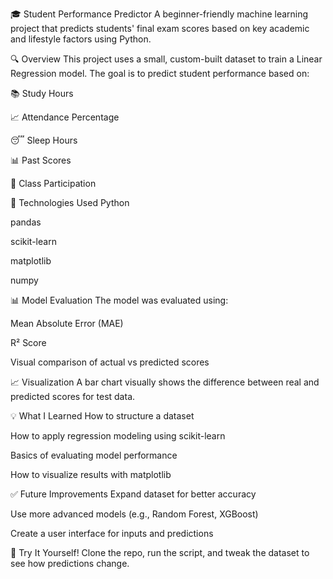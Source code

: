 🎓 Student Performance Predictor
A beginner-friendly machine learning project that predicts students' final exam scores based on key academic and lifestyle factors using Python.

🔍 Overview
This project uses a small, custom-built dataset to train a Linear Regression model. The goal is to predict student performance based on:

📚 Study Hours

📈 Attendance Percentage

😴 Sleep Hours

📊 Past Scores

💬 Class Participation

🚀 Technologies Used
Python

pandas

scikit-learn

matplotlib

numpy

📊 Model Evaluation
The model was evaluated using:

Mean Absolute Error (MAE)

R² Score

Visual comparison of actual vs predicted scores

📈 Visualization
A bar chart visually shows the difference between real and predicted scores for test data.


💡 What I Learned
How to structure a dataset

How to apply regression modeling using scikit-learn

Basics of evaluating model performance

How to visualize results with matplotlib

✅ Future Improvements
Expand dataset for better accuracy

Use more advanced models (e.g., Random Forest, XGBoost)

Create a user interface for inputs and predictions

🧠 Try It Yourself!
Clone the repo, run the script, and tweak the dataset to see how predictions change.